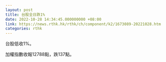 ```yaml
---
layout: post
title: 台股全日跌1%
date: 2022-10-28 14:34:45.000000000 +08:00
link: https://news.rthk.hk/rthk/ch/component/k2/1673089-20221028.htm
categories: rthk
---
```


台股低收1%。

加權指數收報12788點，跌137點。
